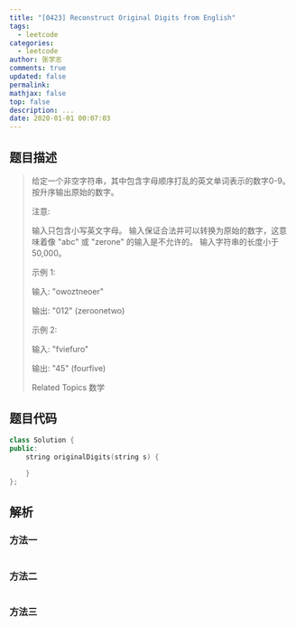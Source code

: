 ```yaml
---
title: "[0423] Reconstruct Original Digits from English"
tags:
  - leetcode
categories:
  - leetcode
author: 张学志
comments: true
updated: false
permalink:
mathjax: false
top: false
description: ...
date: 2020-01-01 00:07:03
---
```


## 题目描述

> 给定一个非空字符串，其中包含字母顺序打乱的英文单词表示的数字0-9。按升序输出原始的数字。 
> 
> 注意: 
> 
> 
> 输入只包含小写英文字母。 
> 输入保证合法并可以转换为原始的数字，这意味着像 "abc" 或 "zerone" 的输入是不允许的。 
> 输入字符串的长度小于 50,000。 
> 
> 
> 示例 1: 
> 
> 
> 输入: "owoztneoer"
> 
> 输出: "012" (zeroonetwo)
> 
> 
> 示例 2: 
> 
> 
> 输入: "fviefuro"
> 
> 输出: "45" (fourfive)
> 
> Related Topics 数学

## 题目代码

```cpp
class Solution {
public:
    string originalDigits(string s) {
        
    }
};
```

## 解析

### 方法一

```cpp

```

### 方法二

```cpp

```

### 方法三

```cpp

```

